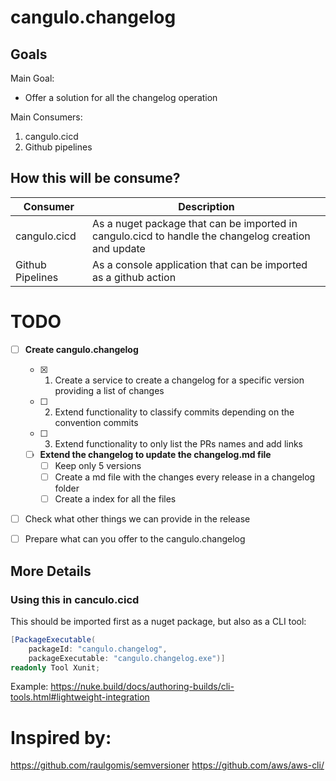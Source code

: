 # cangulo.changelog

## Goals

Main Goal:
* Offer a solution for all the changelog operation

Main Consumers:

1. cangulo.cicd
2. Github pipelines

## How this will be consume?

| Consumer         | Description                                                                                         |
| ---------------- | --------------------------------------------------------------------------------------------------- |
| cangulo.cicd     | As a nuget package that can be imported in cangulo.cicd to handle the changelog creation and update |
| Github Pipelines | As a console application that can be imported as a github action                                    |

# TODO

- [ ] **Create cangulo.changelog** 
  - [x] 1. Create a service to create a changelog for a specific version providing a list of changes
  - [ ] 2. Extend functionality to classify commits depending on the convention commits
  - [ ] 3. Extend functionality to only list the PRs names and add links
  - [ ] **Extend the changelog to update the changelog.md file**
    - [ ] Keep only 5 versions
    - [ ] Create a md file with the changes every release in a changelog folder
    - [ ] Create a index for all the files
- [ ] Check what other things we can provide in the release
- [ ] Prepare what can you offer to the cangulo.changelog


## More Details

### Using this in canculo.cicd

This should be imported first as a nuget package, but also as a CLI tool:

```csharp
[PackageExecutable(
    packageId: "cangulo.changelog",
    packageExecutable: "cangulo.changelog.exe")]
readonly Tool Xunit;
```
Example:
https://nuke.build/docs/authoring-builds/cli-tools.html#lightweight-integration

# Inspired by:

https://github.com/raulgomis/semversioner
https://github.com/aws/aws-cli/